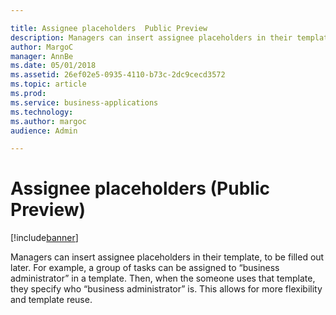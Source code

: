 ```yaml
---

title: Assignee placeholders  Public Preview 
description: Managers can insert assignee placeholders in their template, to be filled out later.
author: MargoC
manager: AnnBe
ms.date: 05/01/2018
ms.assetid: 26ef02e5-0935-4110-b73c-2dc9cecd3572
ms.topic: article
ms.prod: 
ms.service: business-applications
ms.technology: 
ms.author: margoc
audience: Admin

---
```

#  Assignee placeholders (Public Preview)




[!include[banner](../../../includes/banner.md)]

Managers can insert assignee placeholders in their template, to be filled out
later. For example, a group of tasks can be assigned to “business administrator”
in a template. Then, when the someone uses that template, they specify who
“business administrator” is. This allows for more flexibility and template
reuse.
